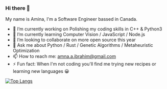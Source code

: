 ### Hi there 👋

My name is Amina, I'm a Software Engineer bassed in Canada.

- 🔭 I’m currently working on Polishing my coding skills in C++ & Python3
- 🌱 I’m currently learning Computer Vision / JavaScript / Node.js
- 👯 I’m looking to collaborate on more open source this year
- 💬 Ask me about Python / Rust / Genetic Algorithms / Metaheuristic Optimization
- 📫 How to reach me: amna.a.ibrahim@gmail.com
- ⚡ Fun fact: When I'm not coding you'll find me trying new recipes or learning new languages :grinning: 


[![Top Langs](https://github-readme-stats.vercel.app/api/top-langs/?username=Amna-A&layout=compact)](https://github.com/anuraghazra/github-readme-stats)

